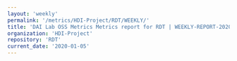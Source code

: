 ```yaml
---
layout: 'weekly'
permalink: '/metrics/HDI-Project/RDT/WEEKLY/'
title: 'DAI Lab OSS Metrics Metrics report for RDT | WEEKLY-REPORT-2020-01-05'
organization: 'HDI-Project'
repository: 'RDT'
current_date: '2020-01-05'
---
```

